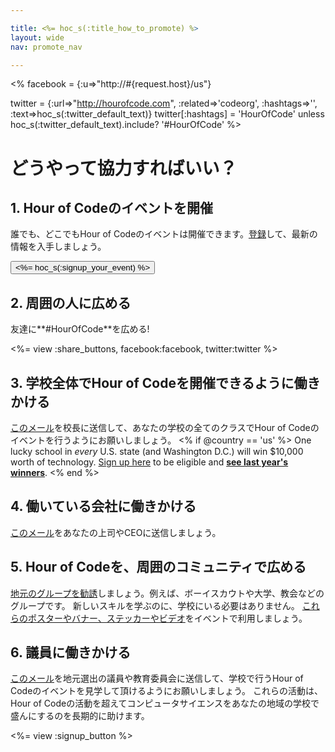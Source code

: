 ```yaml
---

title: <%= hoc_s(:title_how_to_promote) %>
layout: wide
nav: promote_nav

---
```


<%
  facebook = {:u=>"http://#{request.host}/us"}

  twitter = {:url=>"http://hourofcode.com", :related=>'codeorg', :hashtags=>'', :text=>hoc_s(:twitter_default_text)}
  twitter[:hashtags] = 'HourOfCode' unless hoc_s(:twitter_default_text).include? '#HourOfCode'
%>

# どうやって協力すればいい？

## 1. Hour of Codeのイベントを開催

誰でも、どこでもHour of Codeのイベントは開催できます。[登録](<%= resolve_url('/') %>)して、最新の情報を入手しましょう。   


[<button><%= hoc_s(:signup_your_event) %></button>](<%= resolve_url('/') %>)

## 2. 周囲の人に広める

友達に**#HourOfCode**を広める!

<%= view :share_buttons, facebook:facebook, twitter:twitter %>

## 3. 学校全体でHour of Codeを開催できるように働きかける

[このメール](<%= resolve_url('/promote/resources#sample-emails') %>)を校長に送信して、あなたの学校の全てのクラスでHour of Codeのイベントを行うようにお願いしましょう。 <% if @country == 'us' %> One lucky school in *every* U.S. state (and Washington D.C.) will win $10,000 worth of technology. [Sign up here](<%= resolve_url('/prizes/hardware-signup') %>) to be eligible and [**see last year's winners**](http://codeorg.tumblr.com/post/104109522378/prize-winners). <% end %>

## 4. 働いている会社に働きかける

[このメール](<%= resolve_url('/promote/resources#sample-emails') %>)をあなたの上司やCEOに送信しましょう。

## 5. Hour of Codeを、周囲のコミュニティで広める

[地元のグループを勧誘](<%= resolve_url('/promote/resources#sample-emails') %>)しましょう。例えば、ボーイスカウトや大学、教会などのグループです。 新しいスキルを学ぶのに、学校にいる必要はありません。 [これらのポスターやバナー、ステッカーやビデオ](<%= resolve_url('/promote/resources') %>)をイベントで利用しましょう。

## 6. 議員に働きかける

[このメール](<%= resolve_url('/promote/resources#sample-emails') %>)を地元選出の議員や教育委員会に送信して、学校で行うHour of Codeのイベントを見学して頂けるようにお願いしましょう。 これらの活動は、Hour of Codeの活動を超えてコンピュータサイエンスをあなたの地域の学校で盛んにするのを長期的に助けます。

<%= view :signup_button %>